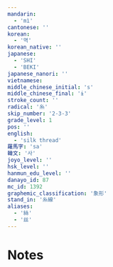 ```yaml
---
mandarin:
  - 'mì'
cantonese: ''
korean:
  - '멱'
korean_native: ''
japanese:
  - 'SHI'
  - 'BEKI'
japanese_nanori: ''
vietnamese:
middle_chinese_initial: 's'
middle_chinese_final: 'ɨ'
stroke_count: ''
radical: '糸'
skip_number: '2-3-3'
grade_level: 1
pos: ''
english:
  - 'silk thread'
羅馬字: 'sa'
韓文: '사'
joyo_level: ''
hsk_level: ''
hanmun_edu_level: ''
danayo_id: 87
mc_id: 1392
graphemic_classification: '象形'
stand_in: '糸線'
aliases:
  - '絲'
  - '丝'
---
```


# Notes
